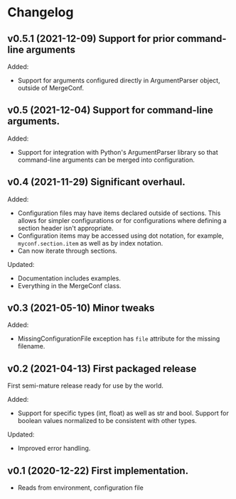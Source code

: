 # Changelog

## v0.5.1 (2021-12-09) Support for prior command-line arguments

Added:

- Support for arguments configured directly in ArgumentParser object, outside
  of MergeConf.

## v0.5 (2021-12-04) Support for command-line arguments.

Added:

- Support for integration with Python's ArgumentParser library so that
  command-line arguments can be merged into configuration.

## v0.4 (2021-11-29) Significant overhaul.

Added:

- Configuration files may have items declared outside of sections.  This allows
  for simpler configurations or for configurations where defining a section
  header isn't appropriate.
- Configuration items may be accessed using dot notation, for example,
  `myconf.section.item` as well as by index notation.
- Can now iterate through sections.

Updated:

- Documentation includes examples.
- Everything in the MergeConf class.

## v0.3 (2021-05-10) Minor tweaks

Added:

- MissingConfigurationFile exception has `file` attribute for the missing
  filename.

## v0.2 (2021-04-13) First packaged release

First semi-mature release ready for use by the world.

Added:

- Support for specific types (int, float) as well as str and bool.
  Support for boolean values normalized to be consistent with other
  types.

Updated:

- Improved error handling.

## v0.1 (2020-12-22) First implementation.

* Reads from environment, configuration file

